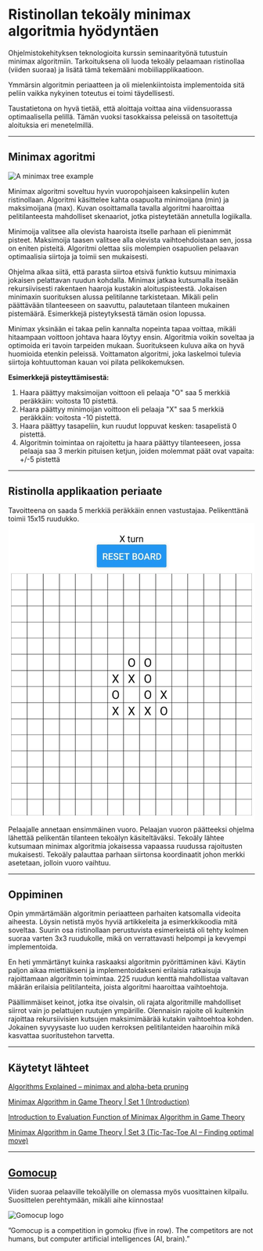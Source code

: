 # Ristinollan tekoäly minimax algoritmia hyödyntäen
Ohjelmistokehityksen teknologioita kurssin seminaarityönä tutustuin minimax algoritmiin. Tarkoituksena oli luoda tekoäly pelaamaan ristinollaa (viiden suoraa) ja lisätä tämä tekemääni mobiiliapplikaatioon.

Ymmärsin algoritmin periaatteen ja oli mielenkiintoista implementoida sitä peliin vaikka nykyinen toteutus ei toimi täydellisesti.

Taustatietona on hyvä tietää, että aloittaja voittaa aina viidensuorassa optimaalisella pelillä. Tämän vuoksi tasokkaissa peleissä on tasoitettuja aloituksia eri menetelmillä.

---

## Minimax agoritmi
![A minimax tree example](https://upload.wikimedia.org/wikipedia/commons/6/6f/Minimax.svg)

Minimax algoritmi soveltuu hyvin vuoropohjaiseen kaksinpeliin kuten ristinollaan. Algoritmi käsittelee kahta osapuolta minimoijana (min) ja maksimoijana (max). Kuvan osoittamalla tavalla algoritmi haaroittaa pelitilanteesta mahdolliset skenaariot, jotka pisteytetään annetulla logiikalla.

Minimoija valitsee alla olevista haaroista itselle parhaan eli pienimmät pisteet. Maksimoija taasen valitsee alla olevista vaihtoehdoistaan sen, jossa on eniten pisteitä. Algoritmi olettaa siis molempien osapuolien pelaavan optimaalisia siirtoja ja toimii sen mukaisesti.

Ohjelma alkaa siitä, että parasta siirtoa etsivä funktio kutsuu minimaxia jokaisen pelattavan ruudun kohdalla. Minimax jatkaa kutsumalla itseään rekursiivisesti rakentaen haaroja kustakin aloituspisteestä. Jokaisen minimaxin suorituksen alussa pelitilanne tarkistetaan. Mikäli pelin päättävään tilanteeseen on saavuttu, palautetaan tilanteen mukainen pistemäärä. Esimerkkejä pisteytyksestä tämän osion lopussa.

Minimax yksinään ei takaa pelin kannalta nopeinta tapaa voittaa, mikäli hitaampaan voittoon johtava haara löytyy ensin. Algoritmia voikin soveltaa ja optimoida eri tavoin tarpeiden mukaan. Suoritukseen kuluva aika on hyvä huomioida etenkin peleissä. Voittamaton algoritmi, joka laskelmoi tulevia siirtoja kohtuuttoman kauan voi pilata pelikokemuksen.

**Esimerkkejä pisteyttämisestä:**
1. Haara päättyy maksimoijan voittoon eli pelaaja "O" saa 5 merkkiä peräkkäin: voitosta 10 pistettä.
1. Haara päättyy minimoijan voittoon eli pelaaja "X" saa 5 merkkiä peräkkäin: voitosta -10 pistettä.
1. Haara päättyy tasapeliin, kun ruudut loppuvat kesken: tasapelistä 0 pistettä.
1. Algoritmin toimintaa on rajoitettu ja haara päättyy tilanteeseen, jossa pelaaja saa 3 merkin pituisen ketjun, joiden molemmat päät ovat vapaita: +/-5 pistettä

---

## Ristinolla applikaation periaate
Tavoitteena on saada 5 merkkiä peräkkäin ennen vastustajaa. Pelikenttänä toimii 15x15 ruudukko.
![Kuvakaappaus mobiiliapplikaatiosta](https://raw.githubusercontent.com/hirvaks/5-in-a-row-minimax-mobile/master/Mobileapp-Screenshot.jpg)
Pelaajalle annetaan ensimmäinen vuoro. Pelaajan vuoron päätteeksi ohjelma lähettää pelikentän tilanteen tekoälyn käsiteltäväksi. Tekoäly lähtee kutsumaan minimax algoritmia jokaisessa vapaassa ruudussa rajoitusten mukaisesti. Tekoäly palauttaa parhaan siirtonsa koordinaatit johon merkki asetetaan, jolloin vuoro vaihtuu.


---

## Oppiminen
Opin ymmärtämään algoritmin periaatteen parhaiten katsomalla videoita aiheesta. Löysin netistä myös hyviä artikkeleita ja esimerkkikoodia mitä soveltaa. Suurin osa ristinollaan perustuvista esimerkeistä oli tehty kolmen suoraa varten 3x3 ruudukolle, mikä on verrattavasti helpompi ja kevyempi implementoida.

En heti ymmärtänyt kuinka raskaaksi algoritmin pyörittäminen kävi. Käytin paljon aikaa miettiäkseni ja implementoidakseni erilaisia ratkaisuja rajoittamaan algoritmin toimintaa. 225 ruudun kenttä mahdollistaa valtavan määrän erilaisia pelitilanteita, joista algoritmi haaroittaa vaihtoehtoja.

Päällimmäiset keinot, jotka itse oivalsin, oli rajata algoritmille mahdolliset siirrot vain jo pelattujen ruutujen ympärille. Olennaisin rajoite oli kuitenkin rajoittaa rekursiivisien kutsujen maksimimäärää kutakin vaihtoehtoa kohden. Jokainen syvyysaste luo uuden kerroksen pelitilanteiden haaroihin mikä kasvattaa suoritustehon tarvetta.

---

## Käytetyt lähteet
[Algorithms Explained – minimax and alpha-beta pruning](https://www.youtube.com/watch?v=l-hh51ncgDI&ab_channel=SebastianLague)

[Minimax Algorithm in Game Theory | Set 1 (Introduction)](https://www.geeksforgeeks.org/minimax-algorithm-in-game-theory-set-1-introduction/)

[Introduction to Evaluation Function of Minimax Algorithm in Game Theory](https://www.geeksforgeeks.org/introduction-to-evaluation-function-of-minimax-algorithm-in-game-theory/?ref=rp)

[Minimax Algorithm in Game Theory | Set 3 (Tic-Tac-Toe AI – Finding optimal move)](https://www.geeksforgeeks.org/minimax-algorithm-in-game-theory-set-3-tic-tac-toe-ai-finding-optimal-move/)

---

## [Gomocup](https://gomocup.org/)
Viiden suoraa pelaaville tekoälyille on olemassa myös vuosittainen kilpailu. Suosittelen perehtymään, mikäli aihe kiinnostaa!

![Gomocup logo](https://gomocup.org/static/images/gomocup_small.png)

”Gomocup is a competition in gomoku (five in row). The competitors are not humans, but computer artificial intelligences (AI, brain).”
